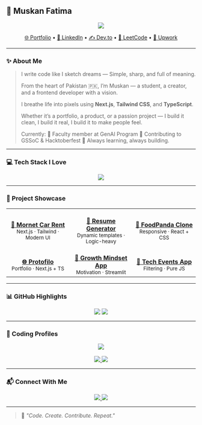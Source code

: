 

## 💫 Muskan Fatima

<div align="center">
  <img src="https://readme-typing-svg.herokuapp.com/?lines=Frontend+Developer+🚀;Next.js+Enthusiast✨;BSc+Student+🎓;Always+Learning+💡&center=true&width=500&height=45">
</div>

<p align="center">
  <a href="https://protofilo-2.vercel.app/">🌐 Portfolio</a> •
  <a href="https://www.linkedin.com/in/muskan-fatima-ab90732b7/">🤝 LinkedIn</a> •
  <a href="https://dev.to/muskanfatim">✍️ Dev.to</a> •
  <a href="https://leetcode.com/u/Code_with_muskan/">🧠 LeetCode</a> •
  <a href="https://www.upwork.com/freelancers/~01b71c5cd538cae74b">💼 Upwork</a>
</p>


---

### ✨ About Me

> I write code like I sketch dreams —
> Simple, sharp, and full of meaning.
>
> From the heart of Pakistan 🇵🇰,
> I’m Muskan — a student, a creator,
> and a frontend developer with a vision.
>
> I breathe life into pixels using
> **Next.js**, **Tailwind CSS**, and **TypeScript**.
>
> Whether it’s a portfolio, a product, or a passion project —
> I build it clean, I build it real,
> I build it to make people feel.
>
> Currently:
> 🌱 Faculty member at GenAI Program
> 🔧 Contributing to GSSoC & Hacktoberfest
> 📖 Always learning, always building.

---


### 💻 Tech Stack I Love

<div align="center">
  <img src="https://skillicons.dev/icons?i=js,ts,react,next,tailwind,html,css,git" />
</div>

---


### 🎨 Project Showcase

<div align="center">

<table>
  <tr>
    <td align="center" width="33%">
      <a href="https://mornet-project.vercel.app/">
        <br />
        <strong>🚗 Mornet Car Rent</strong>
      </a>
      <br />
      <sub>Next.js · Tailwind · Modern UI</sub>
    </td>
    <td align="center" width="33%">
      <a href="https://mf-resume-builder.vercel.app/"> 
      <br />
      <strong>📄 Resume Generator</strong>
        </a>
      <br />
      <sub>Dynamic templates · Logic-heavy</sub>
    </td>
    <td align="center" width="33%">
      <a href="https://panda-clone.vercel.app/">
        <br />
        <strong>🥡 FoodPanda Clone</strong>
      </a>
      <br />
      <sub>Responsive · React + CSS</sub>
    </td>
  </tr>
  <tr>
    <td align="center">
      <a href="https://protofilo-2.vercel.app/">
        <br />
        <strong>🌐 Protofilo</strong>
      </a>
      <br />
      <sub>Portfolio · Next.js + TS</sub>
    </td>
    <td align="center">
      <a href="https://growth-mindset-project-0.streamlit.app/">
        <br />
        <strong>🌱 Growth Mindset App</strong>
      </a>
      <br />
      <sub>Motivation · Streamlit</sub>
    </td>
    <td align="center">
      <a href="https://tech-event-lovat.vercel.app/">
        <br />
        <strong>🎉 Tech Events App</strong>
      </a>
      <br />
      <sub>Filtering · Pure JS</sub>
    </td>
  </tr>
</table>

</div>

---


### 📊 GitHub Highlights

<div align="center">
  <img src="https://github-profile-summary-cards.vercel.app/api/cards/profile-details?username=muskan-fatim&theme=2077" />
  <img src="https://github-readme-streak-stats.herokuapp.com?user=muskan-fatim&theme=radical" />
</div>

---

### 🎯 Coding Profiles

<div align="center">
  <img src="https://www.codewars.com/users/muskan-fatim/badges/large" />
  <br /><br />
  <a href="https://leetcode.com/u/Code_with_muskan/">
    <img src="https://img.shields.io/badge/LeetCode-Muskan-orange?style=flat&logo=leetcode" />
  </a>
  <a href="https://dev.to/muskanfatim">
    <img src="https://img.shields.io/badge/Dev.to-Muskan-000000?style=flat&logo=dev.to" />
  </a>
</div>

---

### 📬 Connect With Me

<div align="center">
  <a href="mailto:mushiifatima3456@gmail.com">
    <img src="https://img.shields.io/badge/Gmail-muskan-fc3c3c?style=flat&logo=gmail&logoColor=white" />
  </a>
  <a href="https://x.com/AbdulRehma59653">
    <img src="https://img.shields.io/badge/TWITTER-Muskan-blue?style=flat&logo=twitter" />
  </a>
</div>

---

> 🔁 *"Code. Create. Contribute. Repeat."*



